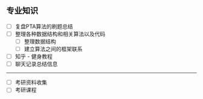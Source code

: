 
## 专业知识

- [ ] 复盘PTA算法的刷题总结
- [ ] 整理各种数据结构和相关算法以及代码
	- [ ] 整理数据结构
	- [ ] 建立算法之间的框架联系
- [ ] 知乎 - 健身教程
- [ ] 聊天记录总结信息

---

- [ ] 考研资料收集
- [ ] 考研课程